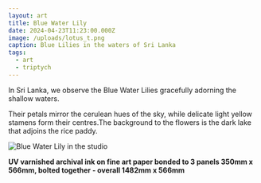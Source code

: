 ```yaml
---
layout: art
title: Blue Water Lily
date: 2024-04-23T11:23:00.000Z
image: /uploads/lotus_t.png
caption: Blue Lilies in the waters of Sri Lanka
tags:
  - art
  - triptych
---
```

In Sri Lanka, we observe the Blue Water Lilies gracefully adorning the shallow waters.

Their petals mirror the cerulean hues of the sky, while delicate light yellow stamens form their centres.The background to the flowers is the dark lake that adjoins the rice paddy.

![Blue Water Lily in the studio](https://live.staticflickr.com/65535/53673210841_b6bb876417_h_d.jpg "Blue Water Lily in the studio")

**UV varnished archival ink on fine art paper bonded to 3 panels 350mm x 566mm, bolted together - overall 1482mm x 566mm**
